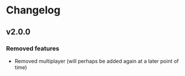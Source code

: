 # Changelog

## v2.0.0

### Removed features
- Removed multiplayer (will perhaps be added again at a later point of time)